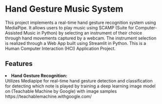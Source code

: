 # Hand Gesture Music System
This project implements a real-time hand gesture recognition system using MediaPipe. It allows users to play music using SCAMP (Suite for Computer-Assisted Music in Python) by selecting an instrument of their choice through hand movements captured by a webcam. The instrument selection is realized through a Web App built using Streamlit in Python. This is a Human Computer Interaction (HCI) Application Project.

## Features
<li><strong>Hand Gesture Recognition: </strong></li> Utilizes Mediapipe for real-time hand gesture detection and classification for detecting which note is played by training a deep learning image model on (Teachable Machine by Google) with image samples <href>https://teachablemachine.withgoogle.com/</href>










